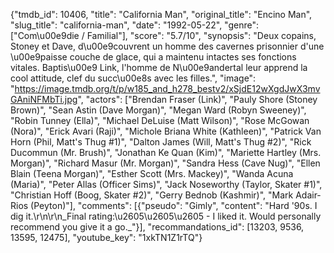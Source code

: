 {"tmdb_id": 10406, "title": "California Man", "original_title": "Encino Man", "slug_title": "california-man", "date": "1992-05-22", "genre": ["Com\u00e9die / Familial"], "score": "5.7/10", "synopsis": "Deux copains, Stoney et Dave, d\u00e9couvrent un homme des cavernes prisonnier d'une \u00e9paisse couche de glace, qui a maintenu intactes ses fonctions vitales. Baptis\u00e9 Link, l'homme de N\u00e9andertal leur apprend la cool attitude, clef du succ\u00e8s avec les filles.", "image": "https://image.tmdb.org/t/p/w185_and_h278_bestv2/xSjdE12wXgdJwX3mvGAniNFMbTi.jpg", "actors": ["Brendan Fraser (Link)", "Pauly Shore (Stoney Brown)", "Sean Astin (Dave Morgan)", "Megan Ward (Robyn Sweeney)", "Robin Tunney (Ella)", "Michael DeLuise (Matt Wilson)", "Rose McGowan (Nora)", "Erick Avari (Raji)", "Michole Briana White (Kathleen)", "Patrick Van Horn (Phil, Matt's Thug #1)", "Dalton James (Will, Matt's Thug #2)", "Rick Ducommun (Mr. Brush)", "Jonathan Ke Quan (Kim)", "Mariette Hartley (Mrs. Morgan)", "Richard Masur (Mr. Morgan)", "Sandra Hess (Cave Nug)", "Ellen Blain (Teena Morgan)", "Esther Scott (Mrs. Mackey)", "Wanda Acuna (Maria)", "Peter Allas (Officer Sims)", "Jack Noseworthy (Taylor, Skater #1)", "Christian Hoff (Boog, Skater #2)", "Gerry Bednob (Kashmir)", "Mark Adair-Rios (Peyton)"], "comments": [{"pseudo": "Gimly", "content": "Hard '90s. I dig it.\r\n\r\n_Final rating:\u2605\u2605\u2605 - I liked it. Would personally recommend you give it a go._"}], "recommandations_id": [13203, 9536, 13595, 12475], "youtube_key": "1xkTN1Z1rTQ"}